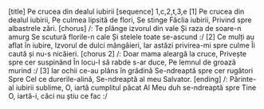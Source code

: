 [title] Pe crucea din dealul iubirii
[sequence] 1,c,2,t,3,e
[1]
Pe crucea din dealul iubirii,
Pe culmea lipsită de flori,
Se stinge Făclia iubirii,
Privind spre albastrele zări.
[chorus]
/: Te plânge izvorul din vale
Și raza de soare-n amurg
Se scutură florile-n cale
Și stelele toate se-ascund :/
[2]
Ce mulți au aflat în iubire,
Izvorul de dulci mângâieri,
Iar astăzi privirea-mi spre culme
Îi caută și nu-s nicăieri.
[chorus 2]
/: Doar mama aleargă la cruce,
Privește spre cer suspinând
În locu-I să rabde s-ar duce,
Pe lemnul de groază murind :/
[3]
Iar ochii ce-au plâns în grădină
Se-ndreaptă spre cer rugători
Spre Cel ce durerile-alină,
Se-ndreaptă al meu Salvator.
[ending]
/: Părinte-al iubirii sublime,
O, iartă cumplitul păcat
Al Meu duh se-ndreaptă spre Tine
O, iartă-i, căci nu știu ce fac :/

